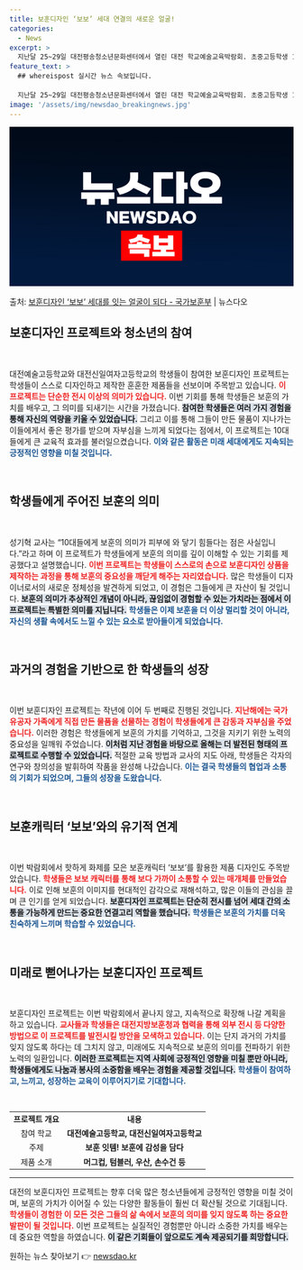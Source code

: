 ```yaml
---
title: 보훈디자인 ‘보보’ 세대 연결의 새로운 얼굴!
categories:
  - News
excerpt: >
  지난달 25~29일 대전평송청소년문화센터에서 열린 대전 학교예술교육박람회. 초중고등학생 1만여 명이 참여하고…
feature_text: >
  ## whereispost 실시간 뉴스 속보입니다.

  지난달 25~29일 대전평송청소년문화센터에서 열린 대전 학교예술교육박람회. 초중고등학생 1만여 명이 참여하고…
image: '/assets/img/newsdao_breakingnews.jpg'
---
```


![뉴스다오 속보](/assets/img/newsdao_breakingnews.jpg)

<p>출처: <a href="https://newsdao.kr/2424" rel="dofollow">보훈디자인 ‘보보’ 세대를 잇는 얼굴이 되다 - 국가보훈부</a> | 뉴스다오</p>

<h2 data-ke-size="size26">보훈디자인 프로젝트와 청소년의 참여</h2>

<p data-ke-size="size16">&nbsp;</p>

대전예술고등학교와 대전신일여자고등학교의 학생들이 참여한 보훈디자인 프로젝트는 학생들이 스스로 디자인하고 제작한 훈훈한 제품들을 선보이며 주목받고 있습니다. <b><span style="color: #ee2323;">이 프로젝트는 단순한 전시 이상의 의미가 있습니다.</span></b> 이번 기회를 통해 학생들은 보훈의 가치를 배우고, 그 의미를 되새기는 시간을 가졌습니다. <b><span style="background-color: #21538527;">참여한 학생들은 여러 가지 경험을 통해 자신의 역량을 키울 수 있었습니다.</span></b> 그리고 이를 통해 그들이 만든 물품이 지나가는 이들에게서 좋은 평가를 받으며 자부심을 느끼게 되었다는 점에서, 이 프로젝트는 10대들에게 큰 교육적 효과를 불러일으켰습니다. <b><span style="color: #1a5490;">이와 같은 활동은 미래 세대에게도 지속되는 긍정적인 영향을 미칠 것입니다.</span></b> 

<p data-ke-size="size16">&nbsp;</p>

<h2 data-ke-size="size26">학생들에게 주어진 보훈의 의미</h2>

<p data-ke-size="size16">&nbsp;</p>

성기혁 교사는 “10대들에게 보훈의 의미가 피부에 와 닿기 힘들다는 점은 사실입니다.”라고 하며 이 프로젝트가 학생들에게 보훈의 의미를 깊이 이해할 수 있는 기회를 제공했다고 설명했습니다. <b><span style="color: #ee2323;">이번 프로젝트는 학생들이 스스로의 손으로 보훈디자인 상품을 제작하는 과정을 통해 보훈의 중요성을 깨닫게 해주는 자리였습니다.</span></b> 많은 학생들이 디자이너로서의 새로운 정체성을 발견하게 되었고, 이 경험은 그들에게 큰 자산이 될 것입니다. <b><span style="background-color: #21538527;">보훈의 의미가 추상적인 개념이 아니라, 끊임없이 경험할 수 있는 가치라는 점에서 이 프로젝트는 특별한 의미를 지닙니다.</span></b> <b><span style="color: #1a5490;">학생들은 이제 보훈을 더 이상 멀리할 것이 아니라, 자신의 생활 속에서도 느낄 수 있는 요소로 받아들이게 되었습니다.</span></b>

<p data-ke-size="size16">&nbsp;</p>

<h2 data-ke-size="size26">과거의 경험을 기반으로 한 학생들의 성장</h2>

<p data-ke-size="size16">&nbsp;</p>

이번 보훈디자인 프로젝트는 작년에 이어 두 번째로 진행된 것입니다. <b><span style="color: #ee2323;">지난해에는 국가유공자 가족에게 직접 만든 물품을 선물하는 경험이 학생들에게 큰 감동과 자부심을 주었습니다.</span></b> 이러한 경험은 학생들에게 보훈의 가치를 기억하고, 그것을 지키기 위한 노력의 중요성을 일깨워 주었습니다. <b><span style="background-color: #21538527;">이처럼 지난 경험을 바탕으로 올해는 더 발전된 형태의 프로젝트로 수행할 수 있었습니다.</span></b> 적절한 교육 방법과 교사의 지도 아래, 학생들은 각자의 연구와 창의성을 발휘하여 작품을 완성해 나갔습니다. <b><span style="color: #1a5490;">이는 결국 학생들의 협업과 소통의 기회가 되었으며, 그들의 성장을 도왔습니다.</span></b>

<p data-ke-size="size16">&nbsp;</p>

<h2 data-ke-size="size26">보훈캐릭터 ‘보보’와의 유기적 연계</h2>

<p data-ke-size="size16">&nbsp;</p>

이번 박람회에서 핫하게 화제를 모은 보훈캐릭터 ‘보보’를 활용한 제품 디자인도 주목받았습니다. <b><span style="color: #ee2323;">학생들은 보보 캐릭터를 통해 보다 가까이 소통할 수 있는 매개체를 만들었습니다.</span></b> 이로 인해 보훈의 이미지를 현대적인 감각으로 재해석하고, 많은 이들의 관심을 끌며 큰 인기를 얻게 되었습니다. <b><span style="background-color: #21538527;">보훈디자인 프로젝트는 단순히 전시를 넘어 세대 간의 소통을 가능하게 만드는 중요한 연결고리 역할을 했습니다.</span></b> <b><span style="color: #1a5490;">학생들은 보훈의 가치를 더욱 친숙하게 느끼며 학습할 수 있었습니다.</span></b>

<p data-ke-size="size16">&nbsp;</p>

<h2 data-ke-size="size26">미래로 뻗어나가는 보훈디자인 프로젝트</h2>

<p data-ke-size="size16">&nbsp;</p>

보훈디자인 프로젝트는 이번 박람회에서 끝나지 않고, 지속적으로 확장해 나갈 계획을 하고 있습니다. <b><span style="color: #ee2323;">교사들과 학생들은 대전지방보훈청과 협력을 통해 외부 전시 등 다양한 방법으로 이 프로젝트를 발전시킬 방안을 모색하고 있습니다.</span></b> 이는 단지 과거의 가치를 잊지 않도록 하다는 데 그치지 않고, 미래에도 지속적으로 보훈의 의미를 전파하기 위한 노력의 일환입니다. <b><span style="background-color: #21538527;">이러한 프로젝트는 지역 사회에 긍정적인 영향을 미칠 뿐만 아니라, 학생들에게도 나눔과 봉사의 소중함을 배우는 경험을 제공할 것입니다.</span></b> <b><span style="color: #1a5490;">학생들이 참여하고, 느끼고, 성장하는 교육이 이루어지기로 기대합니다.</span></b>

<p data-ke-size="size16">&nbsp;</p>

<table style="width: 100%; border-collapse: collapse; border-spacing: 0;">
<tr>
<td style="text-align: center; height: 17px;"><b>프로젝트 개요</b></td>
<td style="text-align: center; height: 17px;"><b>내용</b></td>
</tr>
<tr>
<td style="text-align: center; height: 17px;">참여 학교</td>
<td style="text-align: center; height: 17px;"><b>대전예술고등학교, 대전신일여자고등학교</b></td>
</tr>
<tr>
<td style="text-align: center; height: 17px;">주제</td>
<td style="text-align: center; height: 17px;"><b>보훈 잇템! 보훈에 감성을 담다</b></td>
</tr>
<tr>
<td style="text-align: center; height: 17px;">제품 소개</td>
<td style="text-align: center; height: 17px;"><b>머그컵, 텀블러, 우산, 손수건 등</b></td>
</tr>
</table>

<hr>

대전의 보훈디자인 프로젝트는 향후 더욱 많은 청소년들에게 긍정적인 영향을 미칠 것이며, 보훈의 가치가 이어질 수 있는 다양한 활동들이 훨씬 더 확산될 것으로 기대됩니다.<b><span style="color: #ee2323;"> 학생들이 경험한 이 모든 것은 그들의 삶 속에서 보훈의 의미를 잊지 않도록 하는 중요한 발판이 될 것입니다.</span></b> 이번 프로젝트는 실질적인 경험뿐만 아니라 소중한 가치를 배우는 데 중요한 역할을 하였습니다. <b><span style="background-color: #21538527;">이 같은 기회들이 앞으로도 계속 제공되기를 희망합니다.</span></b> 

원하는 뉴스 찾아보기 👉 <a href="https://newsdao.kr" rel="dofollow">newsdao.kr</a>


